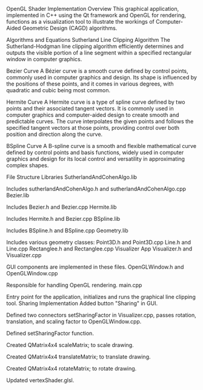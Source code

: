 OpenGL Shader Implementation
Overview
This graphical application, implemented in C++ using the Qt framework and OpenGL for rendering, functions as a visualization tool to illustrate the workings of Computer-Aided Geometric Design (CAGD) algorithms.

Algorithms and Equations
Sutherland Line Clipping Algorithm
The Sutherland-Hodgman line clipping algorithm efficiently determines and outputs the visible portion of a line segment within a specified rectangular window in computer graphics.

Bezier Curve
A Bézier curve is a smooth curve defined by control points, commonly used in computer graphics and design. Its shape is influenced by the positions of these points, and it comes in various degrees, with quadratic and cubic being most common.

Hermite Curve
A Hermite curve is a type of spline curve defined by two points and their associated tangent vectors. It is commonly used in computer graphics and computer-aided design to create smooth and predictable curves. The curve interpolates the given points and follows the specified tangent vectors at those points, providing control over both position and direction along the curve.

BSpline Curve
A B-spline curve is a smooth and flexible mathematical curve defined by control points and basis functions, widely used in computer graphics and design for its local control and versatility in approximating complex shapes.

File Structure
Libraries
SutherlandAndCohenAlgo.lib

Includes sutherlandAndCohenAlgo.h and sutherlandAndCohenAlgo.cpp
Bezier.lib

Includes Bezier.h and Bezier.cpp
Hermite.lib

Includes Hermite.h and Bezier.cpp
BSpline.lib

Includes BSpline.h and BSpline.cpp
Geometry.lib

Includes various geometry classes:
Point3D.h and Point3D.cpp
Line.h and Line.cpp
Rectanglee.h and Rectanglee.cpp
Visualizer App
Visualizer.h and Visualizer.cpp

GUI components are implemented in these files.
OpenGLWindow.h and OpenGLWindow.cpp

Responsible for handling OpenGL rendering.
main.cpp

Entry point for the application, initializes and runs the graphical line clipping tool.
Sharing Implementation
Added button "Sharing" in GUI.

Defined two connectors setSharingFactor in Visualizer.cpp, passes rotation, translation, and scaling factor to OpenGLWindow.cpp.

Defined setSharingFactor function.

Created QMatrix4x4 scaleMatrix; to scale drawing.

Created QMatrix4x4 translateMatrix; to translate drawing.

Created QMatrix4x4 rotateMatrix; to rotate drawing.

Updated vertexShader.glsl.
